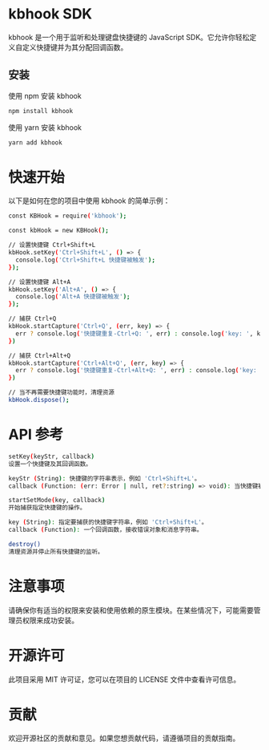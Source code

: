 # kbhook SDK

kbhook 是一个用于监听和处理键盘快捷键的 JavaScript SDK。它允许你轻松定义自定义快捷键并为其分配回调函数。

## 安装

使用 npm 安装 kbhook

```bash
npm install kbhook
```

使用 yarn 安装 kbhook

```bash
yarn add kbhook
```

# 快速开始
以下是如何在您的项目中使用 kbhook 的简单示例：

```bash
const KBHook = require('kbhook');

const kbHook = new KBHook();

// 设置快捷键 Ctrl+Shift+L
kbHook.setKey('Ctrl+Shift+L', () => {
  console.log('Ctrl+Shift+L 快捷键被触发');
});

// 设置快捷键 Alt+A
kbHook.setKey('Alt+A', () => {
  console.log('Alt+A 快捷键被触发');
});

// 捕获 Ctrl+Q
kbHook.startCapture('Ctrl+Q', (err, key) => {
  err ? console.log('快捷键重复-Ctrl+Q: ', err) : console.log('key: ', key)
})

// 捕获 Ctrl+Alt+Q
kbHook.startCapture('Ctrl+Alt+Q', (err, key) => {
  err ? console.log('快捷键重复-Ctrl+Alt+Q: ', err) : console.log('key: ', key)
})

// 当不再需要快捷键功能时，清理资源
kbHook.dispose();
```
# API 参考

```bash
setKey(keyStr, callback)
设置一个快捷键及其回调函数。

keyStr (String): 快捷键的字符串表示，例如 'Ctrl+Shift+L'。
callback (Function: (err: Error | null, ret?:string) => void): 当快捷键被触发时执行的回调函数。如果传入 null 将取消该快捷键的监听。
```

```bash
startSetMode(key, callback)
开始捕获指定快捷键的操作。

key (String): 指定要捕获的快捷键字符串，例如 'Ctrl+Shift+L'。
callback (Function): 一个回调函数，接收错误对象和消息字符串。
```

```bash
destroy()
清理资源并停止所有快捷键的监听。
```

# 注意事项
请确保你有适当的权限来安装和使用依赖的原生模块。在某些情况下，可能需要管理员权限来成功安装。

# 开源许可
此项目采用 MIT 许可证，您可以在项目的 LICENSE 文件中查看许可信息。

# 贡献
欢迎开源社区的贡献和意见。如果您想贡献代码，请遵循项目的贡献指南。